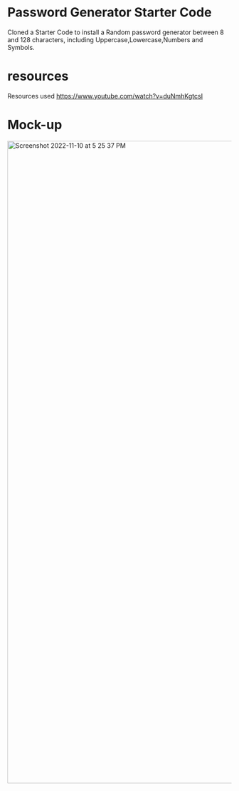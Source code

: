 # Password Generator Starter Code
Cloned a Starter Code to install a Random password generator between 8 and 128 characters, including Uppercase,Lowercase,Numbers and Symbols.
# resources 
Resources used https://www.youtube.com/watch?v=duNmhKgtcsI
# Mock-up
<img width="1440" alt="Screenshot 2022-11-10 at 5 25 37 PM" src="https://user-images.githubusercontent.com/115193125/201230226-6c7f0f14-7d01-45ce-bfd5-105a6f4a0172.png">